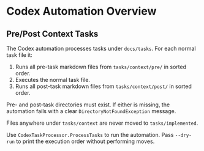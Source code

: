 # Codex Automation Overview

## Pre/Post Context Tasks

The Codex automation processes tasks under `docs/tasks`. For each normal task file it:

1. Runs all pre-task markdown files from `tasks/context/pre/` in sorted order.
2. Executes the normal task file.
3. Runs all post-task markdown files from `tasks/context/post/` in sorted order.

Pre- and post-task directories must exist. If either is missing, the automation fails with a clear `DirectoryNotFoundException` message.

Files anywhere under `tasks/context` are never moved to `tasks/implemented`.

Use `CodexTaskProcessor.ProcessTasks` to run the automation. Pass `--dry-run` to print the execution order without performing moves.
